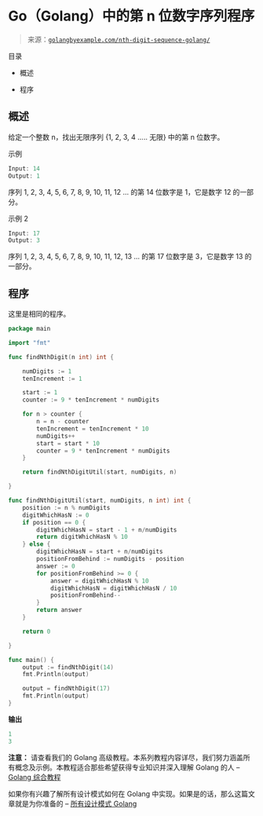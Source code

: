 <!--yml

类别：未分类

日期：2024-10-13 06:49:11

-->

# Go（Golang）中的第 n 位数字序列程序

> 来源：[`golangbyexample.com/nth-digit-sequence-golang/`](https://golangbyexample.com/nth-digit-sequence-golang/)

目录

+   概述

+   程序

## **概述**

给定一个整数 n，找出无限序列 {1, 2, 3, 4 ….. 无限} 中的第 n 位数字。

示例

```go
Input: 14
Output: 1
```

序列 1, 2, 3, 4, 5, 6, 7, 8, 9, 10, 11, 12 … 的第 14 位数字是 1，它是数字 12 的一部分。

示例 2

```go
Input: 17
Output: 3
```

序列 1, 2, 3, 4, 5, 6, 7, 8, 9, 10, 11, 12, 13 … 的第 17 位数字是 3，它是数字 13 的一部分。

## **程序**

这里是相同的程序。

```go
package main

import "fmt"

func findNthDigit(n int) int {

	numDigits := 1
	tenIncrement := 1

	start := 1
	counter := 9 * tenIncrement * numDigits

	for n > counter {
		n = n - counter
		tenIncrement = tenIncrement * 10
		numDigits++
		start = start * 10
		counter = 9 * tenIncrement * numDigits
	}

	return findNthDigitUtil(start, numDigits, n)

}

func findNthDigitUtil(start, numDigits, n int) int {
	position := n % numDigits
	digitWhichHasN := 0
	if position == 0 {
		digitWhichHasN = start - 1 + n/numDigits
		return digitWhichHasN % 10
	} else {
		digitWhichHasN = start + n/numDigits
		positionFromBehind := numDigits - position
		answer := 0
		for positionFromBehind >= 0 {
			answer = digitWhichHasN % 10
			digitWhichHasN = digitWhichHasN / 10
			positionFromBehind--
		}
		return answer
	}

	return 0

}

func main() {
	output := findNthDigit(14)
	fmt.Println(output)

	output = findNthDigit(17)
	fmt.Println(output)
} 
```

**输出**

```go
1
3
```

**注意：** 请查看我们的 Golang 高级教程。本系列教程内容详尽，我们努力涵盖所有概念及示例。本教程适合那些希望获得专业知识并深入理解 Golang 的人 – [Golang 综合教程](https://golangbyexample.com/golang-comprehensive-tutorial/)

如果你有兴趣了解所有设计模式如何在 Golang 中实现。如果是的话，那么这篇文章就是为你准备的 – [所有设计模式 Golang](https://golangbyexample.com/all-design-patterns-golang/)


